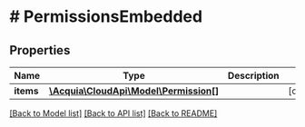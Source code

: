 # # PermissionsEmbedded

## Properties

Name | Type | Description | Notes
------------ | ------------- | ------------- | -------------
**items** | [**\Acquia\CloudApi\Model\Permission[]**](Permission.md) |  | [optional]

[[Back to Model list]](../../README.md#models) [[Back to API list]](../../README.md#endpoints) [[Back to README]](../../README.md)
